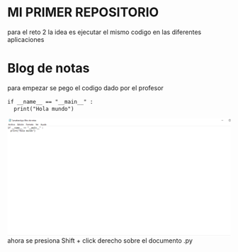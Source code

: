 # MI PRIMER REPOSITORIO
para el reto 2 la idea es ejecutar el mismo codigo en las diferentes aplicaciones 
# Blog de notas 
para empezar se pego el codigo dado por el profesor 
```
if __name__ == "__main__" :
  print("Hola mundo")
```
![](https://github.com/shalomtorress/reto2/blob/main/Captura%20de%20pantalla%20(3).png)
ahora se presiona Shift + click derecho sobre el documento .py
